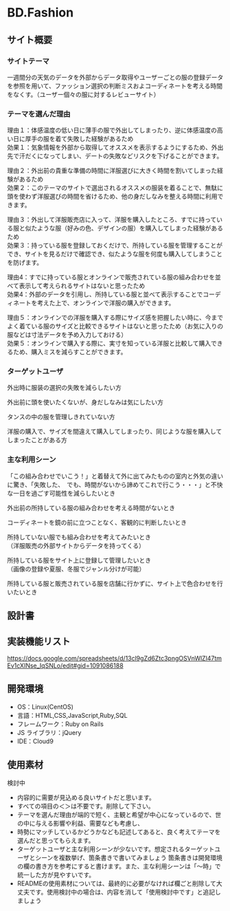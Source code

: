 # BD.Fashion

## サイト概要

### サイトテーマ

一週間分の天気のデータを外部からデータ取得やユーザーごとの服の登録データを参照を用いて、ファッション選択の判断ミスおよコーディネートを考える時間をなくす。（ユーザー個々の服に対するレビューサイト）

### テーマを選んだ理由

理由１：体感温度の低い日に薄手の服で外出してしまったり、逆に体感温度の高い日に厚手の服を着て失敗した経験があるため</br>
効果１：気象情報を外部から取得してオススメを表示するようにするため、外出先で汗だくになってしまい、デートの失敗などリスクを下げることができます。</br>

理由２：外出前の貴重な準備の時間に洋服選びに大きく時間を割いてしまった経験があるため</br>
効果２：このテーマのサイトで選出されるオススメの服装を着ることで、無駄に頭を使わず洋服選びの時間を省けるため、他の身だしなみを整える時間に利用できます。</br>

理由３：外出して洋服販売店に入って、洋服を購入したところ、すでに持っている服と似たような服（好みの色、デザインの服）を購入してしまった経験があるため</br>
効果３：持っている服を登録しておくだけで、所持している服を管理することができ、サイトを見るだけで確認でき、似たような服を何度も購入してしまうことを防げます。</br>

理由4：すでに持っている服とオンラインで販売されている服の組み合わせを並べて表示して考えられるサイトはないと思ったため</br>
効果4：外部のデータを引用し、所持している服と並べて表示することでコーディネートを考えた上で、オンラインで洋服の購入ができます。</br>

理由５：オンラインでの洋服を購入する際にサイズ感を把握したい時に、今までよく着ている服のサイズと比較できるサイトはないと思ったため（お気に入りの服などは寸法データを予め入力しておける）</br>
効果５：オンラインで購入する際に、実寸を知っている洋服と比較して購入できるため、購入ミスを減らすことができます。</br>

### ターゲットユーザ

外出時に服装の選択の失敗を減らしたい方</br>

外出前に頭を使いたくないが、身だしなみは気にしたい方</br>

タンスの中の服を管理しきれていない方</br>

洋服の購入で、サイズを間違えて購入してしまったり、同じような服を購入してしまったことがある方</br>

### 主な利用シーン

「この組み合わせでいこう！」と着替えて外に出てみたものの室内と外気の違いに驚き、「失敗した、　でも、時間がないから諦めてこれで行こう・・・」と不快な一日を過ごす可能性を減らしたいとき</br>

外出前の所持している服の組み合わせを考える時間がないとき</br>

コーディネートを鏡の前に立つことなく、客観的に判断したいとき</br>

所持していない服でも組み合わせを考えてみたいとき</br>
（洋服販売の外部サイトからデータを持ってくる）

所持している服をサイト上に登録して管理したいとき</br>
（画像の登録や夏服、冬服でジャンル分けが可能）

所持している服と販売されている服を店舗に行かずに、サイト上で色合わせを行いたいとき</br>

## 設計書


## 実装機能リスト

<https://docs.google.com/spreadsheets/d/13cl9gZd6Ztc3pngOSVnWlZl47tmEv1cXINse_IqSNLo/edit#gid=1091086188>

## 開発環境

- OS：Linux(CentOS)
- 言語：HTML,CSS,JavaScript,Ruby,SQL
- フレームワーク：Ruby on Rails
- JS ライブラリ：jQuery
- IDE：Cloud9

## 使用素材

検討中

- 内容的に需要が見込める良いサイトだと思います。
- すべての項目の＜＞は不要です。削除して下さい。
- テーマを選んだ理由が端的で短く、主観と希望が中心になっているので、世の中に与える影響や利益、需要なども考慮し、
- 時勢にマッチしているかどうかなども記述してあると、良く考えてテーマを選んだと思ってもらえます。
- ターゲットユーザと主な利用シーンが少ないです。想定されるターゲットユーザとシーンを複数挙げ、箇条書きで書いてみましょう
箇条書きは開発環境の欄の書き方を参考にすると書けます。また、主な利用シーンは「～時」で統一した方が見やすいです。
- READMEの使用素材については、最終的に必要がなければ欄ごと削除して大丈夫です。使用検討中の場合は、内容を消して「使用検討中です」と追記しましょう
